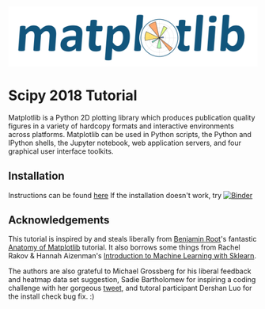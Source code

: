 ![](images/logo2.png)
# Scipy 2018 Tutorial
Matplotlib is a Python 2D plotting library which produces publication quality figures in a variety of hardcopy formats and interactive environments across platforms. Matplotlib can be used in Python scripts, the Python and IPython shells, the Jupyter notebook, web application servers, and four graphical user interface toolkits.



## Installation
Instructions can be found [here](installation.md)
If the installation doesn't work, try [![Binder](https://mybinder.org/badge_logo.svg)](https://mybinder.org/v2/gh/story645/mpl_tutorial/master)

## Acknowledgements

This tutorial is inspired by and steals liberally from [Benjamin Root](https://github.com/WeatherGod)'s fantastic [Anatomy of Matplotlib](https://github.com/matplotlib/AnatomyOfMatplotlib) tutorial. It also borrows some things from Rachel Rakov & Hannah Aizenman's [Introduction to Machine Learning with Sklearn](https://github.com/DHRI-Curriculum/machine-learning). 

The authors are also grateful to Michael Grossberg for his liberal feedback and heatmap data set suggestion, Sadie Bartholomew for inspiring a coding challenge with her gorgeous [tweet](https://twitter.com/sadie_lb/status/1145385648532205568), and tutoral participant Dershan Luo for the install check bug fix. :)
